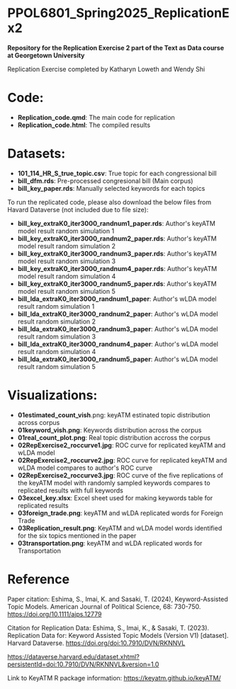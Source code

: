 # PPOL6801_Spring2025_ReplicationEx2
**Repository for the Replication Exercise 2 part of the Text as Data course at Georgetown University**

Replication Exercise completed by Katharyn Loweth and Wendy Shi 


# Code:
- **Replication_code.qmd**: The main code for replication
- **Replication_code.html**: The compiled results 

# Datasets:
- **101_114_HR_S_true_topic.csv**: True topic for each congressional bill
- **bill_dfm.rds**: Pre-processed congresional bill (Main corpus)
- **bill_key_paper.rds**: Manually selected keywords for each topics

To run the replicated code, please also download the below files from Havard Dataverse (not included due to file size):
- **bill_key_extraK0_iter3000_randnum1_paper.rds**: Author's keyATM model result random simulation 1
- **bill_key_extraK0_iter3000_randnum2_paper.rds**: Author's keyATM model result random simulation 2
- **bill_key_extraK0_iter3000_randnum3_paper.rds**: Author's keyATM model result random simulation 3
- **bill_key_extraK0_iter3000_randnum4_paper.rds**: Author's keyATM model result random simulation 4
- **bill_key_extraK0_iter3000_randnum5_paper.rds**: Author's keyATM model result random simulation 5
- **bill_lda_extraK0_iter3000_randnum1_paper**: Author's wLDA model result random simulation 1
- **bill_lda_extraK0_iter3000_randnum2_paper**: Author's wLDA model result random simulation 2
- **bill_lda_extraK0_iter3000_randnum3_paper**: Author's wLDA model result random simulation 3
- **bill_lda_extraK0_iter3000_randnum4_paper**: Author's wLDA model result random simulation 4
- **bill_lda_extraK0_iter3000_randnum5_paper**: Author's wLDA model result random simulation 5
  

# Visualizations:
- **01estimated_count_vish**.png: keyATM estinated topic distribution across corpus 
- **01keyword_vish.png**: Keywords distribution across the corpus
- **01real_count_plot.png**: Real topic distribution accross the corpus
- **02RepExercise2_roccurve1.jpg**: ROC curve for replicated keyATM and wLDA model
- **02RepExercise2_roccurve2.jpg**: ROC curve for replicated keyATM and wLDA model compares to author's ROC curve
- **02RepExercise2_roccurve3.jpg**: ROC curve of the five replications of the keyATM model with randomly sampled keywords compares to replicated results with full keywords
- **03excel_key.xlsx**: Excel sheet used for making keywords table for replicated results
- **03foreign_trade.png**: keyATM and wLDA replicated words for Foreign Trade
- **03Replication_result.png**: KeyATM and wLDA model words identified for the six topics mentioned in the paper
- **03transportation.png**: keyATM and wLDA replicated words for Transportation


# Reference

Paper citation: Eshima, S., Imai, K. and Sasaki, T. (2024), Keyword-Assisted Topic Models. American Journal of Political Science, 68: 730-750. https://doi.org/10.1111/ajps.12779

Citation for Replication Data: Eshima, S., Imai, K., & Sasaki, T. (2023). Replication Data for: Keyword Assisted Topic Models (Version V1) [dataset]. Harvard Dataverse. https://doi.org/doi:10.7910/DVN/RKNNVL

https://dataverse.harvard.edu/dataset.xhtml?persistentId=doi:10.7910/DVN/RKNNVL&version=1.0

Link to KeyATM R package information: https://keyatm.github.io/keyATM/
